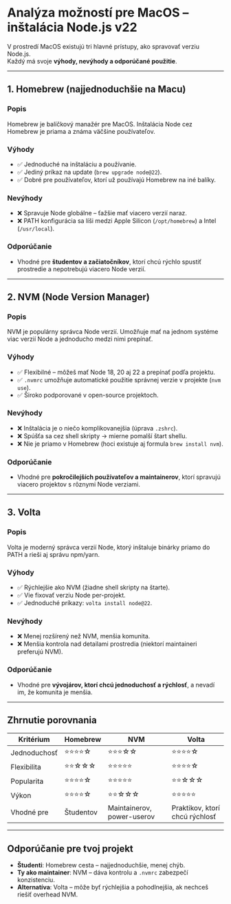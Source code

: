# Analýza možností pre MacOS – inštalácia Node.js v22

V prostredí MacOS existujú tri hlavné prístupy, ako spravovať verziu Node.js.  
Každý má svoje **výhody, nevýhody a odporúčané použitie**.

---

## 1. Homebrew (najjednoduchšie na Macu)

### Popis
Homebrew je balíčkový manažér pre MacOS. Inštalácia Node cez Homebrew je priama a známa väčšine používateľov.

### Výhody
- ✅ Jednoduché na inštaláciu a používanie.
- ✅ Jediný príkaz na update (`brew upgrade node@22`).
- ✅ Dobré pre používateľov, ktorí už používajú Homebrew na iné balíky.

### Nevýhody
- ❌ Spravuje Node globálne – ťažšie mať viacero verzií naraz.
- ❌ PATH konfigurácia sa líši medzi Apple Silicon (`/opt/homebrew`) a Intel (`/usr/local`).

### Odporúčanie
- Vhodné pre **študentov a začiatočníkov**, ktorí chcú rýchlo spustiť prostredie a nepotrebujú viacero Node verzií.

---

## 2. NVM (Node Version Manager)

### Popis
NVM je populárny správca Node verzií. Umožňuje mať na jednom systéme viac verzií Node a jednoducho medzi nimi prepínať.

### Výhody
- ✅ Flexibilné – môžeš mať Node 18, 20 aj 22 a prepínať podľa projektu.
- ✅ `.nvmrc` umožňuje automatické použitie správnej verzie v projekte (`nvm use`).
- ✅ Široko podporované v open-source projektoch.

### Nevýhody
- ❌ Inštalácia je o niečo komplikovanejšia (úprava `.zshrc`).
- ❌ Spúšťa sa cez shell skripty → mierne pomalší štart shellu.
- ❌ Nie je priamo v Homebrew (hoci existuje aj formula `brew install nvm`).

### Odporúčanie
- Vhodné pre **pokročilejších používateľov a maintainerov**, ktorí spravujú viacero projektov s rôznymi Node verziami.

---

## 3. Volta

### Popis
Volta je moderný správca verzií Node, ktorý inštaluje binárky priamo do PATH a rieši aj správu npm/yarn.

### Výhody
- ✅ Rýchlejšie ako NVM (žiadne shell skripty na štarte).
- ✅ Vie fixovať verziu Node per-projekt.
- ✅ Jednoduché príkazy: `volta install node@22`.

### Nevýhody
- ❌ Menej rozšírený než NVM, menšia komunita.
- ❌ Menšia kontrola nad detailami prostredia (niektorí maintaineri preferujú NVM).

### Odporúčanie
- Vhodné pre **vývojárov, ktorí chcú jednoduchosť a rýchlosť**, a nevadí im, že komunita je menšia.

---

## Zhrnutie porovnania

| Kritérium       | Homebrew         | NVM                       | Volta                   |
|-----------------|-----------------|---------------------------|-------------------------|
| Jednoduchosť    | ⭐⭐⭐⭐☆          | ⭐⭐⭐☆☆                    | ⭐⭐⭐⭐☆                  |
| Flexibilita     | ⭐⭐☆☆☆          | ⭐⭐⭐⭐⭐                    | ⭐⭐⭐⭐☆                  |
| Popularita      | ⭐⭐⭐⭐☆          | ⭐⭐⭐⭐⭐                    | ⭐⭐☆☆☆                  |
| Výkon           | ⭐⭐⭐⭐☆          | ⭐⭐☆☆☆                    | ⭐⭐⭐⭐⭐                  |
| Vhodné pre      | Študentov       | Maintainerov, power-userov | Praktikov, ktorí chcú rýchlosť |

---

## Odporúčanie pre tvoj projekt
- **Študenti**: Homebrew cesta – najjednoduchšie, menej chýb.
- **Ty ako maintainer**: NVM – dáva kontrolu a `.nvmrc` zabezpečí konzistenciu.
- **Alternatíva**: Volta – môže byť rýchlejšia a pohodlnejšia, ak nechceš riešiť overhead NVM.

